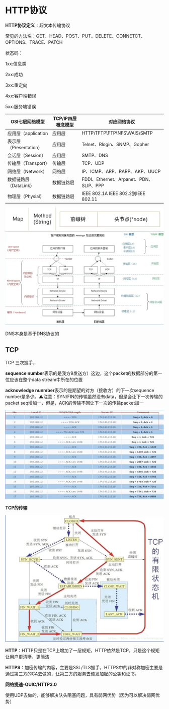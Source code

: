 # HTTP协议

**HTTP协议定义**：超文本传输协议

常见的方法名：GET、HEAD、POST、PUT、DELETE、CONNETCT、OPTIONS、TRACE、PATCH

状态码：

1xx:信息类

2xx:成功

3xx:重定向

4xx:客户端错误

5xx:服务端错误



| OSI七层网络模型        | TCP/IP四层概念模型 | 对应网络协议                            |
| ---------------------- | ------------------ | --------------------------------------- |
| 应用层（application    | 应用层             | HTTP\TFTP\FTP\NFS\WAIS\SMTP             |
| 表示层（Presentation） | 应用层             | Telnet、Rlogin、SNMP、Gopher            |
| 会话层（Session）      | 应用层             | SMTP、DNS                               |
| 传输层（Transport）    | 传输层             | TCP、UDP                                |
| 网络层（Network）      | 网络层             | IP、ICMP、ARP、RARP、AKP、UUCP          |
| 数据链路层（DataLink） | 数据链路层         | FDDI、Ethernet、Arpanet、PDN、SLIP、PPP |
| 物理层（Physial）      | 数据链路层         | IEEE 802.1A IEEE 802.2到IEEE 802.11     |

<img src="走进HTTP协议.assets/image-20230731184354091.png" alt="image-20230731184354091" style="zoom:50%;" />

<img src="走进HTTP协议.assets/image-20230801193957030.png" alt="image-20230801193957030" style="zoom:50%;" />



DNS本身是基于DNS协议的

## TCP

TCP 三次握手，

**sequence number**表示的是我方9发送方）这边，这个packet的数据部分的第一位应该在整个data stream中所在的位置

**acknowledge nunmber**表示的是期望的对方（接收方）的下一次sequence number是多少。⚠️注意：SYN/FIN的传输虽然没有data，但是会让下一次传输的packet seq增加一，但是，ACK的传输不回让下一次的传输packet加一 

<img src="走进HTTP协议.assets/image-20230801194848481.png" alt="image-20230801194848481" style="zoom:50%;" />

**TCP的传输**

<img src="走进HTTP协议.assets/image-20230801195006918.png" alt="image-20230801195006918" style="zoom:50%;" />

**HTTP**：HTTP只是在TCP上增加了一层规矩，HTTP依然是TCP，只是这个规矩让用户更清晰，更简洁

**HTTPS**：加密传输的内容，主要是SSL/TLS握手，HTTPS中的非对称加密主要是通过第三方的CA去做的，让第三方的服务去颁发加密的公钥和证书，



**网络提速-QUIC/HTTP3.0**

使用UDP去做的，能够解决队头阻塞问题，具有弱网优势（因为可以解决弱网优势）
